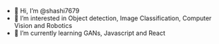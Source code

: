 - 👋 Hi, I’m @shashi7679
- 👀 I’m interested in Object detection, Image Classification, Computer Vision and Robotics
- 🌱 I’m currently learning GANs, Javascript and React

<!---
shashi7679/shashi7679 is a ✨ special ✨ repository because its `README.md` (this file) appears on your GitHub profile.
You can click the Preview link to take a look at your changes.
--->
